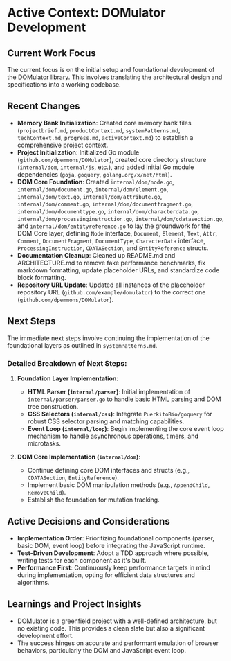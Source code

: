 # Active Context: DOMulator Development

## Current Work Focus
The current focus is on the initial setup and foundational development of the DOMulator library. This involves translating the architectural design and specifications into a working codebase.

## Recent Changes
- **Memory Bank Initialization**: Created core memory bank files (`projectbrief.md`, `productContext.md`, `systemPatterns.md`, `techContext.md`, `progress.md`, `activeContext.md`) to establish a comprehensive project context.
- **Project Initialization**: Initialized Go module (`github.com/dpemmons/DOMulator`), created core directory structure (`internal/dom`, `internal/js`, etc.), and added initial Go module dependencies (`goja`, `goquery`, `golang.org/x/net/html`).
- **DOM Core Foundation**: Created `internal/dom/node.go`, `internal/dom/document.go`, `internal/dom/element.go`, `internal/dom/text.go`, `internal/dom/attribute.go`, `internal/dom/comment.go`, `internal/dom/documentfragment.go`, `internal/dom/documenttype.go`, `internal/dom/characterdata.go`, `internal/dom/processinginstruction.go`, `internal/dom/cdatasection.go`, and `internal/dom/entityreference.go` to lay the groundwork for the DOM Core layer, defining `Node` interface, `Document`, `Element`, `Text`, `Attr`, `Comment`, `DocumentFragment`, `DocumentType`, `CharacterData` interface, `ProcessingInstruction`, `CDATASection`, and `EntityReference` structs.
- **Documentation Cleanup**: Cleaned up README.md and ARCHITECTURE.md to remove fake performance benchmarks, fix markdown formatting, update placeholder URLs, and standardize code block formatting.
- **Repository URL Update**: Updated all instances of the placeholder repository URL (`github.com/example/domulator`) to the correct one (`github.com/dpemmons/DOMulator`).

## Next Steps
The immediate next steps involve continuing the implementation of the foundational layers as outlined in `systemPatterns.md`.

### Detailed Breakdown of Next Steps:
1. **Foundation Layer Implementation**:
   - **HTML Parser (`internal/parser`)**: Initial implementation of `internal/parser/parser.go` to handle basic HTML parsing and DOM tree construction.
   - **CSS Selectors (`internal/css`)**: Integrate `PuerkitoBio/goquery` for robust CSS selector parsing and matching capabilities.
   - **Event Loop (`internal/loop`)**: Begin implementing the core event loop mechanism to handle asynchronous operations, timers, and microtasks.

2. **DOM Core Implementation (`internal/dom`)**:
   - Continue defining core DOM interfaces and structs (e.g., `CDATASection`, `EntityReference`).
   - Implement basic DOM manipulation methods (e.g., `AppendChild`, `RemoveChild`).
   - Establish the foundation for mutation tracking.

## Active Decisions and Considerations
- **Implementation Order**: Prioritizing foundational components (parser, basic DOM, event loop) before integrating the JavaScript runtime.
- **Test-Driven Development**: Adopt a TDD approach where possible, writing tests for each component as it's built.
- **Performance First**: Continuously keep performance targets in mind during implementation, opting for efficient data structures and algorithms.

## Learnings and Project Insights
- DOMulator is a greenfield project with a well-defined architecture, but no existing code. This provides a clean slate but also a significant development effort.
- The success hinges on accurate and performant emulation of browser behaviors, particularly the DOM and JavaScript event loop.
